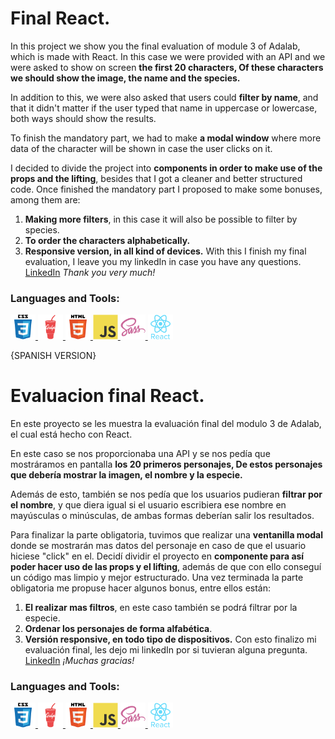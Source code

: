 # Final React.

In this project we show you the final evaluation of module 3 of Adalab, which is made with React.
In this case we were provided with an API and we were asked to show on screen **the first 20 characters, Of these characters we should show the image, the name and the species.**

In addition to this, we were also asked that users could **filter by name**, and that it didn't matter if the user typed that name in uppercase or lowercase, both ways should show the results.

To finish the mandatory part, we had to make **a modal window** where more data of the character will be shown in case the user clicks on it.

I decided to divide the project into **components in order to make use of the props and the lifting**, besides that I got a cleaner and better structured code.
Once finished the mandatory part I proposed to make some bonuses, among them are:

1. **Making more filters**, in this case it will also be possible to filter by species.
2. **To order the characters alphabetically.**
3. **Responsive version, in all kind of devices.**
   With this I finish my final evaluation, I leave you my linkedIn in case you have any questions.
   [LinkedIn](https://linkedin.com/in/sheila-arenillas-94b1191b3/)
   _Thank you very much!_

<h3 align="left">Languages and Tools:</h3>
<p align="left"> <a href="https://www.w3schools.com/css/" target="_blank"> <img src="https://raw.githubusercontent.com/devicons/devicon/master/icons/css3/css3-original-wordmark.svg" alt="css3" width="40" height="40"/> </a> <a href="https://gulpjs.com" target="_blank"> <img src="https://raw.githubusercontent.com/devicons/devicon/master/icons/gulp/gulp-plain.svg" alt="gulp" width="40" height="40"/> </a> <a href="https://www.w3.org/html/" target="_blank"> <img src="https://raw.githubusercontent.com/devicons/devicon/master/icons/html5/html5-original-wordmark.svg" alt="html5" width="40" height="40"/> </a> <a href="https://developer.mozilla.org/en-US/docs/Web/JavaScript" target="_blank"> <img src="https://raw.githubusercontent.com/devicons/devicon/master/icons/javascript/javascript-original.svg" alt="javascript" width="40" height="40"/> </a> <a href="https://sass-lang.com" target="_blank"> <img src="https://raw.githubusercontent.com/devicons/devicon/master/icons/sass/sass-original.svg" alt="sass" width="40" height="40"/> </a> <a href="https://reactjs.org/" target="_blank"> <img src="https://raw.githubusercontent.com/devicons/devicon/master/icons/react/react-original-wordmark.svg" alt="react" width="40" height="40"/> </a> </p>

{SPANISH VERSION}

# Evaluacion final React.

En este proyecto se les muestra la evaluación final del modulo 3 de Adalab, el cual está hecho con React.

En este caso se nos proporcionaba una API y se nos pedía que mostráramos en pantalla **los 20 primeros personajes, De estos personajes que debería mostrar la imagen, el nombre y la especie.**

Además de esto, también se nos pedía que los usuarios pudieran **filtrar por el nombre**, y que diera igual si el usuario escribiera ese nombre en mayúsculas o minúsculas, de ambas formas deberían salir los resultados.

Para finalizar la parte obligatoria, tuvimos que realizar una **ventanilla modal** donde se mostrarán mas datos del personaje en caso de que el usuario hiciese "click" en el.
Decidí dividir el proyecto en **componente para así poder hacer uso de las props y el lifting**, además de que con ello conseguí un código mas limpio y mejor estructurado.
Una vez terminada la parte obligatoria me propuse hacer algunos bonus, entre ellos están:

1. **El realizar mas filtros**, en este caso también se podrá filtrar por la especie.
2. **Ordenar los personajes de forma alfabética**.
3. **Versión responsive, en todo tipo de dispositivos.**
   Con esto finalizo mi evaluación final, les dejo mi linkedIn por si tuvieran alguna pregunta.
   [LinkedIn](https://linkedin.com/in/sheila-arenillas-94b1191b3/)
   _¡Muchas gracias!_

<h3 align="left">Languages and Tools:</h3>
<p align="left"> <a href="https://www.w3schools.com/css/" target="_blank"> <img src="https://raw.githubusercontent.com/devicons/devicon/master/icons/css3/css3-original-wordmark.svg" alt="css3" width="40" height="40"/> </a> <a href="https://gulpjs.com" target="_blank"> <img src="https://raw.githubusercontent.com/devicons/devicon/master/icons/gulp/gulp-plain.svg" alt="gulp" width="40" height="40"/> </a> <a href="https://www.w3.org/html/" target="_blank"> <img src="https://raw.githubusercontent.com/devicons/devicon/master/icons/html5/html5-original-wordmark.svg" alt="html5" width="40" height="40"/> </a> <a href="https://developer.mozilla.org/en-US/docs/Web/JavaScript" target="_blank"> <img src="https://raw.githubusercontent.com/devicons/devicon/master/icons/javascript/javascript-original.svg" alt="javascript" width="40" height="40"/> </a> <a href="https://sass-lang.com" target="_blank"> <img src="https://raw.githubusercontent.com/devicons/devicon/master/icons/sass/sass-original.svg" alt="sass" width="40" height="40"/> </a> <a href="https://reactjs.org/" target="_blank"> <img src="https://raw.githubusercontent.com/devicons/devicon/master/icons/react/react-original-wordmark.svg" alt="react" width="40" height="40"/> </a> </p>
